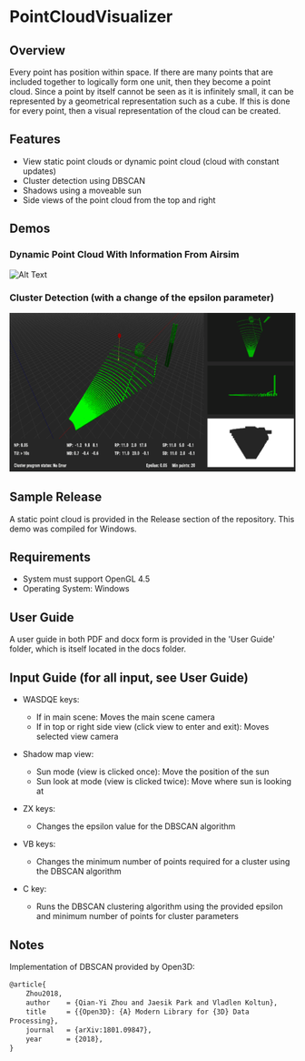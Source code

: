 # PointCloudVisualizer

## Overview
Every point has position within space. If there are many points that are included together to logically form one unit, then they become a point cloud. 
Since a point by itself cannot be seen as it is infinitely small, it can be represented by a geometrical representation such as a cube. 
If this is done for every point, then a visual representation of the cloud can be created.

## Features
* View static point clouds or dynamic point cloud (cloud with constant updates)
* Cluster detection using DBSCAN
* Shadows using a moveable sun
* Side views of the point cloud from the top and right

## Demos

### Dynamic Point Cloud With Information From Airsim

![Alt Text](https://github.com/Binyamin-Brion/PointCloudVisualizer/blob/master/demos/dynamicPointCloudDemo.gif)

### Cluster Detection (with a change of the epsilon parameter)
![Alt Text](https://github.com/Binyamin-Brion/PointCloudVisualizer/blob/master/demos/clusterDetection.gif)

## Sample Release

A static point cloud is provided in the Release section of the repository. This demo was compiled for Windows.

## Requirements

* System must support OpenGL 4.5
* Operating System: Windows

## User Guide
A user guide in both PDF and docx form is provided in the 'User Guide' folder, which is itself located in the docs folder.

## Input Guide (for all input, see User Guide)

*	WASDQE keys:
    *	If in main scene: Moves the main scene camera
    *	If in top or right side view (click view to enter and exit): Moves selected view camera
  *	Shadow map view: 
    *	Sun mode (view is clicked once): Move the position of the sun
    * Sun look at mode (view is clicked twice): Move where sun is looking at

* ZX keys:
  *	Changes the epsilon value for the DBSCAN algorithm

* VB keys:
  *	Changes the minimum number of points required for a cluster using the DBSCAN algorithm

*	C key:
    *	Runs the DBSCAN clustering algorithm using the provided epsilon and minimum number of points for cluster parameters

## Notes
Implementation of DBSCAN provided by Open3D:

```
@article{
    Zhou2018,
    author    = {Qian-Yi Zhou and Jaesik Park and Vladlen Koltun},
    title     = {{Open3D}: {A} Modern Library for {3D} Data Processing},
    journal   = {arXiv:1801.09847},
    year      = {2018},
}
```
